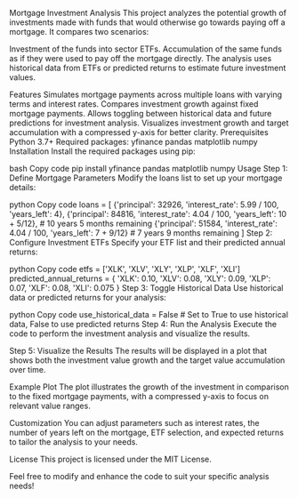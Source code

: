 Mortgage Investment Analysis
This project analyzes the potential growth of investments made with funds that would otherwise go towards paying off a mortgage. It compares two scenarios:

Investment of the funds into sector ETFs.
Accumulation of the same funds as if they were used to pay off the mortgage directly.
The analysis uses historical data from ETFs or predicted returns to estimate future investment values.

Features
Simulates mortgage payments across multiple loans with varying terms and interest rates.
Compares investment growth against fixed mortgage payments.
Allows toggling between historical data and future predictions for investment analysis.
Visualizes investment growth and target accumulation with a compressed y-axis for better clarity.
Prerequisites
Python 3.7+
Required packages:
yfinance
pandas
matplotlib
numpy
Installation
Install the required packages using pip:

bash
Copy code
pip install yfinance pandas matplotlib numpy
Usage
Step 1: Define Mortgage Parameters
Modify the loans list to set up your mortgage details:

python
Copy code
loans = [
    {'principal': 32926, 'interest_rate': 5.99 / 100, 'years_left': 4},
    {'principal': 84816, 'interest_rate': 4.04 / 100, 'years_left': 10 + 5/12},  # 10 years 5 months remaining
    {'principal': 51584, 'interest_rate': 4.04 / 100, 'years_left': 7 + 9/12}   # 7 years 9 months remaining
]
Step 2: Configure Investment ETFs
Specify your ETF list and their predicted annual returns:

python
Copy code
etfs = ['XLK', 'XLV', 'XLY', 'XLP', 'XLF', 'XLI']
predicted_annual_returns = {
    'XLK': 0.10,
    'XLV': 0.08,
    'XLY': 0.09,
    'XLP': 0.07,
    'XLF': 0.08,
    'XLI': 0.075
}
Step 3: Toggle Historical Data
Use historical data or predicted returns for your analysis:

python
Copy code
use_historical_data = False  # Set to True to use historical data, False to use predicted returns
Step 4: Run the Analysis
Execute the code to perform the investment analysis and visualize the results.

Step 5: Visualize the Results
The results will be displayed in a plot that shows both the investment value growth and the target value accumulation over time.

Example Plot
The plot illustrates the growth of the investment in comparison to the fixed mortgage payments, with a compressed y-axis to focus on relevant value ranges.

Customization
You can adjust parameters such as interest rates, the number of years left on the mortgage, ETF selection, and expected returns to tailor the analysis to your needs.

License
This project is licensed under the MIT License.

Feel free to modify and enhance the code to suit your specific analysis needs!
